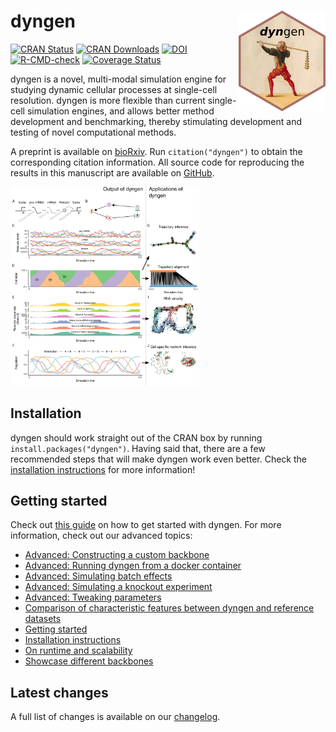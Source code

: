 
# dyngen <img src="man/figures/logo.png" align="right" />

[![CRAN
Status](https://www.r-pkg.org/badges/version/dyngen)](https://cran.r-project.org/package=dyngen)
[![CRAN
Downloads](https://cranlogs.r-pkg.org/badges/dyngen)](https://cran.r-project.org/package=dyngen)
[![DOI](https://img.shields.io/badge/doi-10.1101/2020.02.06.936971-green)](https://doi.org/10.1101/2020.02.06.936971)
[![R-CMD-check](https://github.com/dynverse/dyngen/workflows/R-CMD-check/badge.svg)](https://github.com/dynverse/dyngen/actions?query=workflow%3AR-CMD-check)
[![Coverage
Status](https://codecov.io/gh/dynverse/dyngen/branch/master/graph/badge.svg)](https://codecov.io/gh/dynverse/dyngen?branch=master)

dyngen is a novel, multi-modal simulation engine for studying dynamic
cellular processes at single-cell resolution. dyngen is more flexible
than current single-cell simulation engines, and allows better method
development and benchmarking, thereby stimulating development and
testing of novel computational methods.

A preprint is available on
[bioRxiv](https://doi.org/10.1101/2020.02.06.936971). Run
`citation("dyngen")` to obtain the corresponding citation information.
All source code for reproducing the results in this manuscript are
available on [GitHub](https://github.com/dynverse/dyngen_manuscript).

<img src="man/figures/overview.png" width="60%" />

## Installation

dyngen should work straight out of the CRAN box by running
`install.packages("dyngen")`. Having said that, there are a few
recommended steps that will make dyngen work even better. Check the
[installation
instructions](https://dyngen.dynverse.org/articles/installation.html)
for more information!

## Getting started

Check out [this
guide](https://dyngen.dynverse.org/articles/getting_started.html) on how
to get started with dyngen. For more information, check out our advanced
topics:

-   [Advanced: Constructing a custom
    backbone](https://dyngen.dynverse.org/articles/advanced_constructing_backbone.html)
-   [Advanced: Running dyngen from a docker
    container](https://dyngen.dynverse.org/articles/advanced_run_dyngen_from_docker.html)
-   [Advanced: Simulating batch
    effects](https://dyngen.dynverse.org/articles/advanced_simulating_batch_effects.html)
-   [Advanced: Simulating a knockout
    experiment](https://dyngen.dynverse.org/articles/advanced_simulating_knockouts.html)
-   [Advanced: Tweaking
    parameters](https://dyngen.dynverse.org/articles/advanced_tweaking_parameters.html)
-   [Comparison of characteristic features between dyngen and reference
    datasets](https://dyngen.dynverse.org/articles/comparison_characteristics_reference.html)
-   [Getting
    started](https://dyngen.dynverse.org/articles/getting_started.html)
-   [Installation
    instructions](https://dyngen.dynverse.org/articles/installation.html)
-   [On runtime and
    scalability](https://dyngen.dynverse.org/articles/scalability_and_runtime.html)
-   [Showcase different
    backbones](https://dyngen.dynverse.org/articles/showcase_backbones.html)

## Latest changes

A full list of changes is available on our
[changelog](https://dyngen.dynverse.org/news/index.html).
